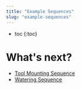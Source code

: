 ```yaml
---
title: "Example Sequences"
slug: "example-sequences"
---
```


* toc
{:toc}

# What's next?

 * [Tool Mounting Sequence](example-sequences/tool-mounting.md)
 * [Watering Sequence](example-sequences/watering.md)
